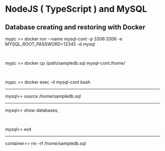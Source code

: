 # NodeJS ( TypeScript ) and MySQL

## Database creating and restoring with Docker

mypc >> docker run --name mysql-cont -p 3306:3306 -e MYSQL_ROOT_PASSWORD=12345 -d mysql

<br/>

mypc >> docker cp /path/sampledb.sql mysql-cont:/home/

<br/>

mypc >> docker exec -it mysql-cont bash

<hr/>

mysql>> source /home/sampledb.sql

<hr/>

mysql>> show databases;

<br/>

mysql>> exit

<hr/>

container>> rm -rf /home/sampledb.sql

